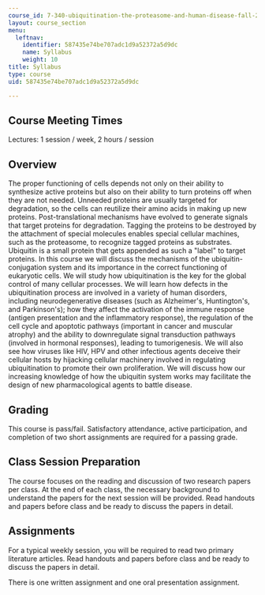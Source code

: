 ```yaml
---
course_id: 7-340-ubiquitination-the-proteasome-and-human-disease-fall-2004
layout: course_section
menu:
  leftnav:
    identifier: 587435e74be707adc1d9a52372a5d9dc
    name: Syllabus
    weight: 10
title: Syllabus
type: course
uid: 587435e74be707adc1d9a52372a5d9dc

---
```


Course Meeting Times
--------------------

Lectures: 1 session / week, 2 hours / session

Overview
--------

The proper functioning of cells depends not only on their ability to synthesize active proteins but also on their ability to turn proteins off when they are not needed. Unneeded proteins are usually targeted for degradation, so the cells can reutilize their amino acids in making up new proteins. Post-translational mechanisms have evolved to generate signals that target proteins for degradation. Tagging the proteins to be destroyed by the attachment of special molecules enables special cellular machines, such as the proteasome, to recognize tagged proteins as substrates. Ubiquitin is a small protein that gets appended as such a "label" to target proteins. In this course we will discuss the mechanisms of the ubiquitin- conjugation system and its importance in the correct functioning of eukaryotic cells. We will study how ubiquitination is the key for the global control of many cellular processes. We will learn how defects in the ubiquitination process are involved in a variety of human disorders, including neurodegenerative diseases (such as Alzheimer's, Huntington's, and Parkinson's); how they affect the activation of the immune response (antigen presentation and the inflammatory response), the regulation of the cell cycle and apoptotic pathways (important in cancer and muscular atrophy) and the ability to downregulate signal transduction pathways (involved in hormonal responses), leading to tumorigenesis. We will also see how viruses like HIV, HPV and other infectious agents deceive their cellular hosts by hijacking cellular machinery involved in regulating ubiquitination to promote their own proliferation. We will discuss how our increasing knowledge of how the ubiquitin system works may facilitate the design of new pharmacological agents to battle disease.

Grading
-------

This course is pass/fail. Satisfactory attendance, active participation, and completion of two short assignments are required for a passing grade.

Class Session Preparation
-------------------------

The course focuses on the reading and discussion of two research papers per class. At the end of each class, the necessary background to understand the papers for the next session will be provided. Read handouts and papers before class and be ready to discuss the papers in detail.

Assignments
-----------

For a typical weekly session, you will be required to read two primary literature articles. Read handouts and papers before class and be ready to discuss the papers in detail.

There is one written assignment and one oral presentation assignment.